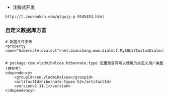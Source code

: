 ###
* 注解式开发
```shell
http://t.zoukankan.com/qlqwjy-p-9545453.html
```
### 自定义数据库方言
```shell
# 配置文件更改
<property name="hibernate.dialect">net.biancheng.www.dialect.MySQL57CustomDialect</property>
```
###
```shell
# package com.vladmihalcea.hibernate.type 包里面含有可以使用的自定义用户类型(供参考)
<dependency>
    <groupId>com.vladmihalcea</groupId>
    <artifactId>hibernate-types-52</artifactId>
    <version>2.11.1</version>
</dependency>
```